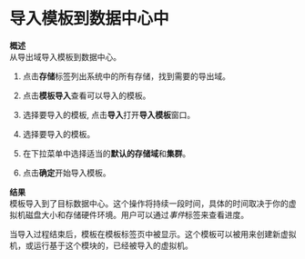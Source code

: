 # 导入模板到数据中心中

**概述**</br>
从导出域导入模板到数据中心。

1. 点击**存储**标签列出系统中的所有存储，找到需要的导出域。

2. 点击**模板导入**查看可以导入的模板。

3. 选择要导入的模板, 点击**导入**打开**导入模板**窗口。

4. 选择要导入的模板。

5. 在下拉菜单中选择适当的**默认的存储域**和**集群**。

6. 点击**确定**开始导入模板。

**结果**</br>
模板导入到了目标数据中心。这个操作将持续一段时间，具体的时间取决于你的虚拟机磁盘大小和存储硬件环境。用户可以通过*事件*标签来查看进度。

当导入过程结束后，模板在模板标签页中被显示。这个模板可以被用来创建新虚拟机，或运行基于这个模块的，已经被导入的虚拟机。
